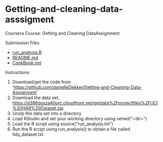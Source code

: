 # Getting-and-cleaning-data-asssigment
Coursera Course: Getting and Cleaning DataAssignment

Submission Files
- [run_analysis.R]()
- [README.md]()
- [CookBook.md]()

Instructions:

1. Download/get the code from 'https://github.com/danielleDekker/Getting-and-Cleaning-Data-Assignment'
2. Download the data set, https://d396qusza40orc.cloudfront.net/getdata%2Fprojectfiles%2FUCI%20HAR%20Dataset.zip
3. Unzip the data set into a directory
4. Load RStudio and set your working directory using setwd("\<dir\>")
5. Load the R script using source("run_analysis.txt")
6. Run the R script using run_analysis() to obtain a file called tidy_dataset.txt.
